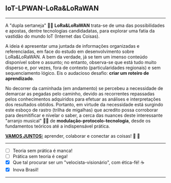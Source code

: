 ## IoT-LPWAN-LoRa&LoRaWAN
***
A "dupla sertaneja" :man_facepalming: **LoRa&LoRaWAN** trata-se de uma das possibilidades e apostas, dentre tecnologias candidadatas, para explorar uma fatia da vastidão do mundo IoT (Internet das Coisas). 

A ideia é apresentar uma juntada de informações organizadas e referenciadas, em face do estudo em desenvolvimento sobre LoRa&LoRaWAN. A bem da verdade, já se tem um imenso conteúdo disponível sobre o assunto; no entanto, observa-se que está tudo muito disperso e, por vezes, fora de contexto (particularidades regionais) e sem sequenciamento lógico. Eis o audacioso desafio: **criar um roteiro de aprendizado**.

No decorrer da caminhada (em andamento) se percebeu a necessidade de demarcar as pegadas pelo caminho, devido as recorrentes repassadas pelos conhecimentos adquiridos para efetuar as análises e interpretações dos resultados obtidos. Portanto, em virtude da necessidade está surgindo este esboço de rastro (trilha de migalhas) que acredito possa corroborar para desmitificar e nivelar o saber, a cerca das nuances deste interessante "arranjo musical" :man_facepalming: de **modulação-protocolo-tecnologia**, desde os fundamentos teóricos até a indispensável prática. 

[**VAMOS JUNTOS:**](https://github.com/Mario-Camara/IoT-LPWAN-LoRa-LoRaWAN/wiki/Capa:-modula%C3%A7%C3%A3o-LoRA,-protocolo-LoRaWAN-e-um-ecossistema-a-mais.) aprender, colaborar e conectar as coisas! :fist_right: :fist_left:

***
- [ ] Teoria sem prática é manca!
- [ ] Prática sem teoria é cega!
- [x] Que tal procurar ser um "velocista-visionário", com ética-fé!   :coffee:
- [x] Inova Brasil!
*** 
